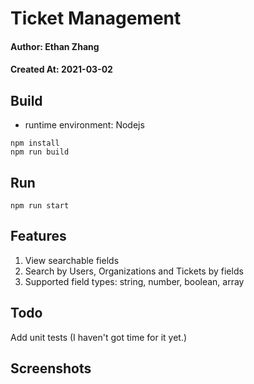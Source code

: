 # Ticket Management

#### Author: Ethan Zhang
#### Created At: 2021-03-02

## Build

- runtime environment: Nodejs

```
npm install
npm run build
```

## Run

```
npm run start
```

## Features

1. View searchable fields
2. Search by Users, Organizations and Tickets by fields
3. Supported field types: string, number, boolean, array

## Todo

Add unit tests (I haven't got time for it yet.)

## Screenshots
